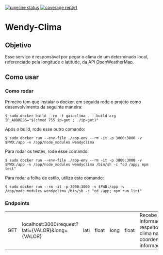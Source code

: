 [![pipeline status](https://gitlab.com/botgaia/Gaia-Clima/badges/master/pipeline.svg)](https://gitlab.com/botgaia/Gaia-Clima/commits/master)
[![coverage report](https://gitlab.com/botgaia/Gaia-Clima/badges/master/coverage.svg)](https://gitlab.com/botgaia/Gaia-Clima/commits/master)

# Wendy-Clima

## Objetivo
Esse serviço é responsável por pegar o clima de um determinado local, referenciado pela longitude e latitude, da API [OpenWeatherMap](https://openweathermap.org).

## Como usar

### Como rodar
Primeiro tem que instalar o docker, em seguida rode o projeto como desenvolvimento da seguinte maneira:

```$ sudo docker build --rm -t gaiaclima . --build-arg IP_ADDRESS="$(chmod 755 ip-get ; ./ip-get)"```

Após o build, rode esse outro comando:

```$ sudo docker run --env-file ./app-env --rm -it -p 3000:3000 -v $PWD:/app -v /app/node_modules wendyclima```

Para rodar os testes, rode esse comando:

```$ sudo docker run --env-file ./app-env --rm -it -p 3000:3000 -v $PWD:/app -v /app/node_modules wendyclima /bin/sh -c "cd /app; npm test"```

Para rodar a folha de estilo, utilize este comando:

```$ sudo docker run --rm -it -p 3000:3000 -v $PWD:/app -v /app/node_modules wendyclima /bin/sh -c "cd /app; npm run lint"```

### Endpoints
<table>
	<tr>
		<td>GET</td>
		<td>localhost:3000/request?lati={VALOR}&long={VALOR}</td>
		<td>lati</td>
		<td>float</td>
		<td>long</td>
		<td>float</td>
		<td>Recebe informação a respeito do clima nas coordenadas informadas</td>
	</tr>
</table>